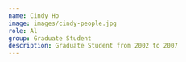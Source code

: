 ```yaml
---
name: Cindy Ho
image: images/cindy-people.jpg
role: Al
group: Graduate Student
description: Graduate Student from 2002 to 2007
---
```

